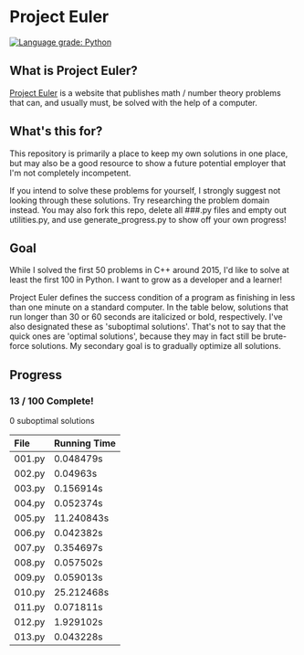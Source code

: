 # Project Euler
[![Language grade: Python](https://img.shields.io/lgtm/grade/python/g/KunstDerFuge/Project-Euler.svg?logo=lgtm&logoWidth=18)](https://lgtm.com/projects/g/KunstDerFuge/Project-Euler/context:python)

## What is Project Euler?
[Project Euler](https://projecteuler.net) is a website that publishes math / number theory problems that can, and usually must, be solved with the 
help of a computer.

## What's this for?
This repository is primarily a place to keep my own solutions in one place, but may also be a good resource to show a 
future potential employer that I'm not completely incompetent.

If you intend to solve these problems for yourself, I strongly suggest not looking through these solutions. Try 
researching the problem domain instead. You may also fork this repo, delete all ###.py files and empty out utilities.py,
and use generate_progress.py to show off your own progress!

## Goal
While I solved the first 50 problems in C++ around 2015, I'd like to solve at least the first 100 in Python. I want to 
grow as a developer and a learner!

Project Euler defines the success condition of a program as finishing in less than one minute on a standard computer. In
the table below, solutions that run longer than 30 or 60 seconds are italicized or bold, respectively. I've also
designated these as 'suboptimal solutions'. That's not to say that the quick ones are 'optimal solutions', because they
may in fact still be brute-force solutions. My secondary goal is to gradually optimize all solutions.

## Progress
### 13 / 100 Complete!

0 suboptimal solutions

| File   | Running Time |
| :----- | :----------- |
| 001.py | 0.048479s |
| 002.py | 0.04963s |
| 003.py | 0.156914s |
| 004.py | 0.052374s |
| 005.py | 11.240843s |
| 006.py | 0.042382s |
| 007.py | 0.354697s |
| 008.py | 0.057502s |
| 009.py | 0.059013s |
| 010.py | 25.212468s |
| 011.py | 0.071811s |
| 012.py | 1.929102s |
| 013.py | 0.043228s |
